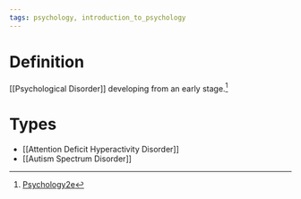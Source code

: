 ```yaml
---
tags: psychology, introduction_to_psychology
---
```


# Definition

[[Psychological Disorder]] developing from an early stage.[^1]

# Types
- [[Attention Deficit Hyperactivity Disorder]]
- [[Autism Spectrum Disorder]]

[^1]: [Psychology2e](zotero://open-pdf/library/items/SSTBV7L5?page=588)